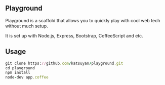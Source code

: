 ## Playground

Playground is a scaffold that allows you to quickly play with cool web tech without much setup.

It is set up with Node.js, Express, Bootstrap, CoffeeScript and etc.

## Usage

```ruby
git clone https://github.com/katsuyan/playground.git
cd playground
npm install
node-dev app.coffee
```
